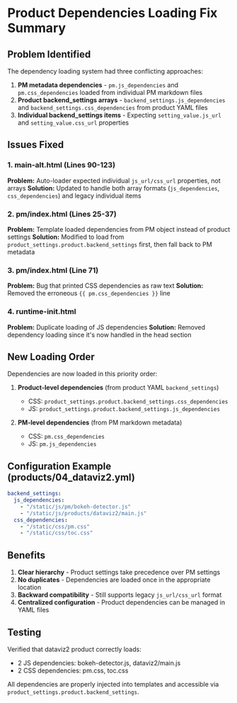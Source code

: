 # Product Dependencies Loading Fix Summary

## Problem Identified

The dependency loading system had three conflicting approaches:

1. **PM metadata dependencies** - `pm.js_dependencies` and `pm.css_dependencies` loaded from individual PM markdown files
2. **Product backend_settings arrays** - `backend_settings.js_dependencies` and `backend_settings.css_dependencies` from product YAML files  
3. **Individual backend_settings items** - Expecting `setting_value.js_url` and `setting_value.css_url` properties

## Issues Fixed

### 1. main-alt.html (Lines 90-123)
**Problem:** Auto-loader expected individual `js_url/css_url` properties, not arrays
**Solution:** Updated to handle both array formats (`js_dependencies`, `css_dependencies`) and legacy individual items

### 2. pm/index.html (Lines 25-37)
**Problem:** Template loaded dependencies from PM object instead of product settings
**Solution:** Modified to load from `product_settings.product.backend_settings` first, then fall back to PM metadata

### 3. pm/index.html (Line 71)
**Problem:** Bug that printed CSS dependencies as raw text
**Solution:** Removed the erroneous `{{ pm.css_dependencies }}` line

### 4. runtime-init.html
**Problem:** Duplicate loading of JS dependencies
**Solution:** Removed dependency loading since it's now handled in the head section

## New Loading Order

Dependencies are now loaded in this priority order:

1. **Product-level dependencies** (from product YAML `backend_settings`)
   - CSS: `product_settings.product.backend_settings.css_dependencies`
   - JS: `product_settings.product.backend_settings.js_dependencies`

2. **PM-level dependencies** (from PM markdown metadata)  
   - CSS: `pm.css_dependencies`
   - JS: `pm.js_dependencies`

## Configuration Example (products/04_dataviz2.yml)

```yaml
backend_settings:
  js_dependencies:
    - "/static/js/pm/bokeh-detector.js"
    - "/static/js/products/dataviz2/main.js"
  css_dependencies:
    - "/static/css/pm.css"
    - "/static/css/toc.css"
```

## Benefits

1. **Clear hierarchy** - Product settings take precedence over PM settings
2. **No duplicates** - Dependencies are loaded once in the appropriate location
3. **Backward compatibility** - Still supports legacy `js_url/css_url` format
4. **Centralized configuration** - Product dependencies can be managed in YAML files

## Testing

Verified that dataviz2 product correctly loads:
- 2 JS dependencies: bokeh-detector.js, dataviz2/main.js
- 2 CSS dependencies: pm.css, toc.css

All dependencies are properly injected into templates and accessible via `product_settings.product.backend_settings`.
